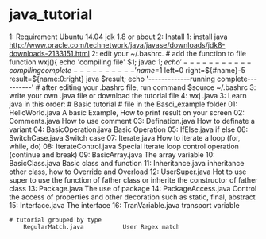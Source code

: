 # java_tutorial
1: Requirement
    Ubuntu 14.04
    jdk 1.8 or about
2: Install 
    1: install java
        http://www.oracle.com/technetwork/java/javase/downloads/jdk8-downloads-2133151.html
    2: edit your ~/.bashrc.
        # add the function to file
        function wxj(){
            echo 'compiling file' $1;
            javac $1;
            echo '-----------compiling complete----------'
            name=$1
            left=0
            right=${#name}-5
            result=${name:0:right}
            java $result;
            echo '-------------running complete----------'
        # after editing your .bashrc file, run command
        $source ~/.bashrc
    3: write your own <filename>.java file or download the tutorial file
    4: wxj <filename>.java
3: Learn java in this order:
    # Basic tutorial    # file in the Basci_example folder
        01: HelloWorld.java         A basic Example, How to print result on your screen
        02: Comments.java           How to use comment
        03: Defination.java         How to definate a variant
        04: BasicOperation.java     Basic Operation
        05: IfElse.java             if else 
        06: SwitchCase.java         Switch case
        07: Iterate.java            How to iterate a loop (for, while, do)
        08: IterateControl.java     Special iterate loop control operation (continue and break)
        09: BasicArray.java              The array variable
        10: BasicClass.java         Basic class and function 
        11: Inheritance.java        inheritance other class, how to Override and Overload
        12: UserSuper.java          Hot to use super to use the function of father class or inherite the constructor of father class
        13: Package.java            The use of package
        14: PackageAccess.java      Control the access of properties and other decoration such as static, final, abstract
        15: Interface.java          The interface
        16: TranVariable.java       transport variable

    # tutorial grouped by type
        RegularMatch.java           User Regex match
